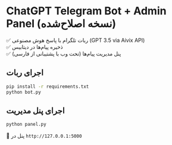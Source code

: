 # ChatGPT Telegram Bot + Admin Panel (نسخه اصلاح‌شده)

✅ ربات تلگرام با پاسخ هوش مصنوعی (GPT 3.5 via Aivix API)  
✅ ذخیره پیام‌ها در دیتابیس  
✅ پنل مدیریت پیام‌ها (تحت وب با پشتیبانی از فارسی)

## اجرای ربات
```bash
pip install -r requirements.txt
python bot.py
```

## اجرای پنل مدیریت
```bash
python panel.py
```

📍 پنل در `http://127.0.0.1:5000`